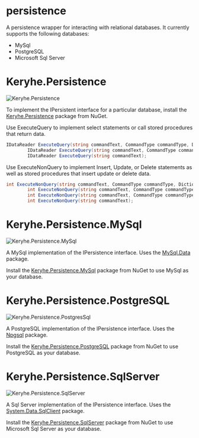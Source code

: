 # persistence

A persistence wrapper for interacting with relational databases. It currently supports the following databases:

- MySql
- PostgreSQL
- Microsoft Sql Server

# Keryhe.Persistence

![Keryhe.Persistence](https://img.shields.io/nuget/v/Keryhe.Persistence.svg)

To implement the IPersistent interface for a particular database, install the [Keryhe.Persistence](https://www.nuget.org/packages/keryhe.persistence) package from NuGet.

Use ExecuteQuery to implement select statements or call stored procedures that return data.

```c#
IDataReader ExecuteQuery(string commandText, CommandType commandType, Dictionary<string, object> parameters);
        IDataReader ExecuteQuery(string commandText, CommandType commandType);
        IDataReader ExecuteQuery(string commandText);
```

Use ExecuteNonQuery to implement Insert, Update, or Delete statements as well as stored procedures that insert update or delete data.

```c#
int ExecuteNonQuery(string commandText, CommandType commandType, Dictionary<string, object> parameters, ref Dictionary<string, object> outputParameters);
        int ExecuteNonQuery(string commandText, CommandType commandType, Dictionary<string, object> parameters);
        int ExecuteNonQuery(string commandText, CommandType commandType);
        int ExecuteNonQuery(string commandText);
```

# Keryhe.Persistence.MySql

![Keryhe.Persistence.MySql](https://img.shields.io/nuget/v/Keryhe.Persistence.MySql.svg)

A MySql implementation of the IPersistence interface. Uses the [MySql.Data](https://www.nuget.org/packages/mysql.data) package.

Install the [Keryhe.Persistence.MySql](https://www.nuget.org/packages/keryhe.persistence.mysql) package from NuGet to use MySql as your database.

# Keryhe.Persistence.PostgreSQL

![Keryhe.Persistence.PostgresSql](https://img.shields.io/nuget/v/Keryhe.Persistence.PostgreSQL.svg)

A PostgreSQL implementation of the IPersistence interface. Uses the [Npgsql](https://www.nuget.org/packages/npgsql) package.

Install the [Keryhe.Persistence.PostgreSQL](https://www.nuget.org/packages/keryhe.persistence.postgresql) package from NuGet to use PostgreSQL as your database.

# Keryhe.Persistence.SqlServer

![Keryhe.Persistence.SqlServer](https://img.shields.io/nuget/v/Keryhe.Persistence.SqlServer.svg)

A Sql Server implementation of the IPersistence interface. Uses the [System.Data.SqlClient](https://www.nuget.org/packages/system.data.sqlclient) package.

Install the [Keryhe.Persistence.SqlServer](https://www.nuget.org/packages/keryhe.persistence.sqlserver) package from NuGet to use Microsoft Sql Server as your database.